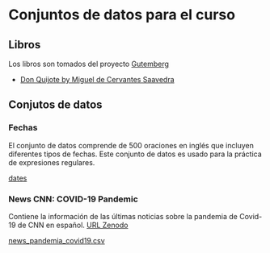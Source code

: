 # Conjuntos de datos para el curso
## Libros

Los libros son tomados del proyecto [Gutemberg](https://www.gutenberg.org/browse/languages/es)


* [Don Quijote by Miguel de Cervantes Saavedra](https://www.gutenberg.org/ebooks/2000)

## Conjutos de datos

### Fechas
El conjunto de datos comprende de 500 oraciones en inglés que incluyen diferentes tipos de fechas. Este conjunto de datos es usado para la práctica de expresiones regulares.

[dates](dates.txt)

### News CNN: COVID-19 Pandemic
Contiene la información de las últimas noticias sobre la pandemia de Covid-19 de CNN en español. [URL Zenodo](https://zenodo.org/record/6440655)

[news_pandemia_covid19.csv](news_pandemia_covid19.csv)
